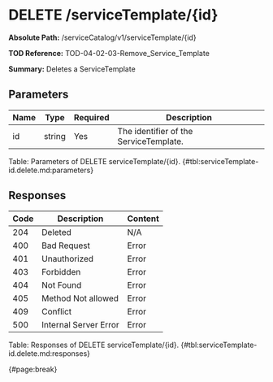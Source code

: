 <!--
    ATTENTION: This file was generated via gradle!
               Do NOT manually edit this file! Any such changes will be overwritten!
-->

# DELETE /serviceTemplate/{id}

**Absolute Path:** /serviceCatalog/v1/serviceTemplate/{id}

**TOD Reference:** TOD-04-02-03-Remove_Service_Template

**Summary:** Deletes a ServiceTemplate

## Parameters

| Name | Type | Required | Description |
| ------ | ------ | --- | ------------ |
| id | string | Yes | The identifier of the ServiceTemplate. |

Table: Parameters of DELETE serviceTemplate/{id}. {#tbl:serviceTemplate-id.delete.md:parameters}

## Responses

| Code | Description | Content |
|------|-------------|---------|
| 204 | Deleted | N/A |
| 400 | Bad Request | Error |
| 401 | Unauthorized | Error |
| 403 | Forbidden | Error |
| 404 | Not Found | Error |
| 405 | Method Not allowed | Error |
| 409 | Conflict | Error |
| 500 | Internal Server Error | Error |

Table: Responses of DELETE serviceTemplate/{id}. {#tbl:serviceTemplate-id.delete.md:responses}

{#page:break}
